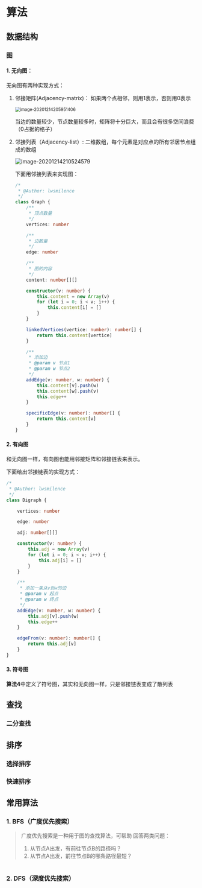 # 算法

## 数据结构

### 图

#### 1. 无向图：

无向图有两种实现方式：

1. 邻接矩阵(Adjacency-matrix)： 如果两个点相邻，则用1表示，否则用0表示

   <img src="https://gitee.com/lwsmilence/image-hub/raw/master/Adjaceny-matrix.png" alt="image-20201214205951406" style="zoom:80%;" />

   当边的数量较少，节点数量较多时，矩阵将十分巨大，而且会有很多空间浪费（0占据的格子）

2. 邻接列表（Adjacency-list）: 二维数组，每个元素是对应点的所有邻居节点组成的数组

   ![image-20201214210524579](https://gitee.com/lwsmilence/image-hub/raw/master/Adjacency-list.png)

   下面用邻接列表来实现图：

   ```typescript
   /*
    * @Author: lwsmilence
    */
   class Graph {
       /**
        * 顶点数量
        */
       vertices: number
   
       /**
        * 边数量
        */
       edge: number
   
       /**
        * 图的内容
        */
       content: number[][]
   
       constructor(v: number) {
           this.content = new Array(v)
           for (let i = 0; i < v; i++) {
               this.content[i] = []
           }
       }
   
       linkedVertices(vertice: number): number[] {
           return this.content[vertice]
       }
   
       /**
        * 添加边
        * @param v 节点1
        * @param w 节点2
        */
       addEdge(v: number, w: number) {
           this.content[v].push(w)
           this.content[w].push(v)
           this.edge++
       }
   
       specificEdge(v: number): number[] {
           return this.content[v]
       }
   }
   ```

#### 2. 有向图

和无向图一样，有向图也能用邻接矩阵和邻接链表来表示。

下面给出邻接链表的实现方式：

```typescript
/*
 * @Author: lwsmilence
 */
class Digraph {

    vertices: number

    edge: number

    adj: number[][]

    constructor(v: number) {
        this.adj = new Array(v)
        for (let i = 0; i < v; i++) {
            this.adj[i] = []
        }
    }

    /**
     * 添加一条从v到w的边
     * @param v 起点
     * @param w 终点
     */
    addEdge(v: number, w: number) {
        this.adj[v].push(w)
        this.edge++
    }

    edgeFrom(v: number): number[] {
        return this.adj[v]
    }
}

```

#### 3. 符号图

**算法4**中定义了符号图，其实和无向图一样，只是邻接链表变成了散列表

## 查找

### 二分查找

## 排序

### 选择排序

### 快速排序

## 常用算法

### 1. BFS（广度优先搜索）

> 广度优先搜索是一种用于图的查找算法，可帮助 回答两类问题：
>
> 1. 从节点A出发，有前往节点B的路径吗？
> 2. 从节点A出发，前往节点B的哪条路径最短？

```typescript

```

### 2. DFS（深度优先搜索）

